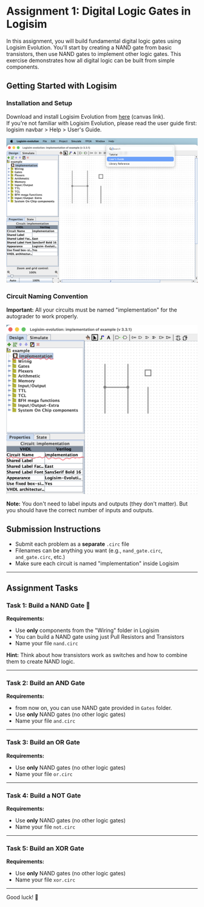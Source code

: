 # Assignment 1: Digital Logic Gates in Logisim

In this assignment, you will build fundamental digital logic gates using Logisim Evolution. You'll start by creating a NAND gate from basic transistors, then use NAND gates to implement other logic gates. This exercise demonstrates how all digital logic can be built from simple components.

## Getting Started with Logisim

### Installation and Setup
Download and install Logisim Evolution from [here](https://canvas.ucdavis.edu/courses/1007534/files/28624125?wrap=1) (canvas link). \
If you're not familiar with Logisim Evolution, please read the user guide first: logisim navbar > Help > User's Guide.

![User Guide](userGuide.png)

### Circuit Naming Convention
**Important:** All your circuits must be named "implementation" for the autograder to work properly.

![Circuit Name Example](circuitName.png)

**Note:** You don't need to label inputs and outputs (they don't matter). But you should have the correct number of inputs and outputs.

## Submission Instructions

- Submit each problem as a **separate** `.circ` file
- Filenames can be anything you want (e.g., `nand_gate.circ`, `and_gate.circ`, etc.)
- Make sure each circuit is named "implementation" inside Logisim
<!-- - Test your circuits using the provided test vector files before submission -->

---

## Assignment Tasks

### Task 1: Build a NAND Gate 🔧

**Requirements:**
- Use **only** components from the "Wiring" folder in Logisim
- You can build a NAND gate using just Pull Resistors and Transistors
- Name your file `nand.circ`


**Hint:** Think about how transistors work as switches and how to combine them to create NAND logic.

<!-- **Testing:** Use the provided test vector file to verify your NAND gate works correctly. -->

---

### Task 2: Build an AND Gate

**Requirements:**
- from now on, you can use NAND gate provided in `Gates` folder. 
- Use **only** NAND gates (no other logic gates)
- Name your file `and.circ`

---

### Task 3: Build an OR Gate

**Requirements:**
- Use **only** NAND gates (no other logic gates)
- Name your file `or.circ`

---

### Task 4: Build a NOT Gate

**Requirements:**
- Use **only** NAND gates (no other logic gates)
- Name your file `not.circ`

---

### Task 5: Build an XOR Gate

**Requirements:**
- Use **only** NAND gates (no other logic gates)
- Name your file `xor.circ`

---



Good luck! 🎯